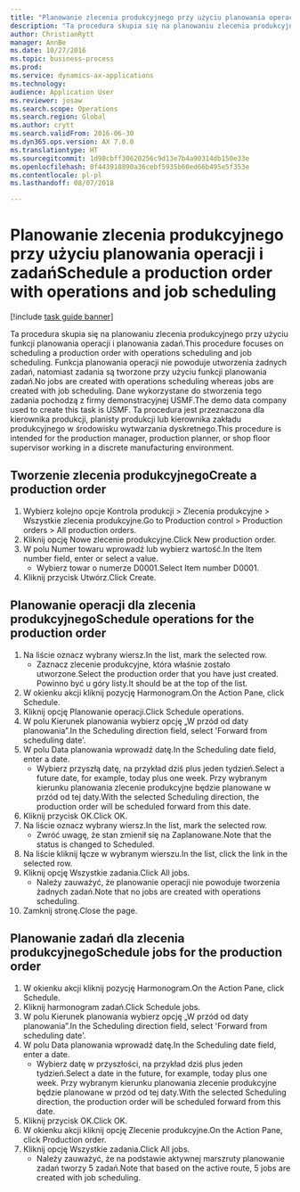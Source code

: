 ```yaml
--- 
title: "Planowanie zlecenia produkcyjnego przy użyciu planowania operacji i zadań"
description: "Ta procedura skupia się na planowaniu zlecenia produkcyjnego przy użyciu funkcji planowania operacji i planowania zadań."
author: ChristianRytt
manager: AnnBe
ms.date: 10/27/2016
ms.topic: business-process
ms.prod: 
ms.service: dynamics-ax-applications
ms.technology: 
audience: Application User
ms.reviewer: josaw
ms.search.scope: Operations
ms.search.region: Global
ms.author: crytt
ms.search.validFrom: 2016-06-30
ms.dyn365.ops.version: AX 7.0.0
ms.translationtype: HT
ms.sourcegitcommit: 1d98cbff30620256c9d13e7b4a90314db150e33e
ms.openlocfilehash: 0f443918890a36cebf5935b60ed66b495e5f353e
ms.contentlocale: pl-pl
ms.lasthandoff: 08/07/2018

---
```

# <a name="schedule-a-production-order-with-operations-and-job-scheduling"></a><span data-ttu-id="2e6a4-103">Planowanie zlecenia produkcyjnego przy użyciu planowania operacji i zadań</span><span class="sxs-lookup"><span data-stu-id="2e6a4-103">Schedule a production order with operations and job scheduling</span></span>

[!include [task guide banner](../../includes/task-guide-banner.md)]

<span data-ttu-id="2e6a4-104">Ta procedura skupia się na planowaniu zlecenia produkcyjnego przy użyciu funkcji planowania operacji i planowania zadań.</span><span class="sxs-lookup"><span data-stu-id="2e6a4-104">This procedure focuses on scheduling a production order with operations scheduling and job scheduling.</span></span> <span data-ttu-id="2e6a4-105">Funkcja planowania operacji nie powoduje utworzenia żadnych zadań, natomiast zadania są tworzone przy użyciu funkcji planowania zadań.</span><span class="sxs-lookup"><span data-stu-id="2e6a4-105">No jobs are created with operations scheduling whereas jobs are created with job scheduling.</span></span> <span data-ttu-id="2e6a4-106">Dane wykorzystane do stworzenia tego zadania pochodzą z firmy demonstracyjnej USMF.</span><span class="sxs-lookup"><span data-stu-id="2e6a4-106">The demo data company used to create this task is USMF.</span></span> <span data-ttu-id="2e6a4-107">Ta procedura jest przeznaczona dla kierownika produkcji, planisty produkcji lub kierownika zakładu produkcyjnego w środowisku wytwarzania dyskretnego.</span><span class="sxs-lookup"><span data-stu-id="2e6a4-107">This procedure is intended for the production manager, production planner, or shop floor supervisor working in a discrete manufacturing environment.</span></span>


## <a name="create-a-production-order"></a><span data-ttu-id="2e6a4-108">Tworzenie zlecenia produkcyjnego</span><span class="sxs-lookup"><span data-stu-id="2e6a4-108">Create a production order</span></span>
1. <span data-ttu-id="2e6a4-109">Wybierz kolejno opcje Kontrola produkcji > Zlecenia produkcyjne > Wszystkie zlecenia produkcyjne.</span><span class="sxs-lookup"><span data-stu-id="2e6a4-109">Go to Production control > Production orders > All production orders.</span></span>
2. <span data-ttu-id="2e6a4-110">Kliknij opcję Nowe zlecenie produkcyjne.</span><span class="sxs-lookup"><span data-stu-id="2e6a4-110">Click New production order.</span></span>
3. <span data-ttu-id="2e6a4-111">W polu Numer towaru wprowadź lub wybierz wartość.</span><span class="sxs-lookup"><span data-stu-id="2e6a4-111">In the Item number field, enter or select a value.</span></span>
    * <span data-ttu-id="2e6a4-112">Wybierz towar o numerze D0001.</span><span class="sxs-lookup"><span data-stu-id="2e6a4-112">Select Item number D0001.</span></span>  
4. <span data-ttu-id="2e6a4-113">Kliknij przycisk Utwórz.</span><span class="sxs-lookup"><span data-stu-id="2e6a4-113">Click Create.</span></span>

## <a name="schedule-operations-for-the-production-order"></a><span data-ttu-id="2e6a4-114">Planowanie operacji dla zlecenia produkcyjnego</span><span class="sxs-lookup"><span data-stu-id="2e6a4-114">Schedule operations for the production order</span></span>
1. <span data-ttu-id="2e6a4-115">Na liście oznacz wybrany wiersz.</span><span class="sxs-lookup"><span data-stu-id="2e6a4-115">In the list, mark the selected row.</span></span>
    * <span data-ttu-id="2e6a4-116">Zaznacz zlecenie produkcyjne, która właśnie zostało utworzone.</span><span class="sxs-lookup"><span data-stu-id="2e6a4-116">Select the production order that you have just created.</span></span> <span data-ttu-id="2e6a4-117">Powinno być u góry listy.</span><span class="sxs-lookup"><span data-stu-id="2e6a4-117">It should be at the top of the list.</span></span>      
2. <span data-ttu-id="2e6a4-118">W okienku akcji kliknij pozycję Harmonogram.</span><span class="sxs-lookup"><span data-stu-id="2e6a4-118">On the Action Pane, click Schedule.</span></span>
3. <span data-ttu-id="2e6a4-119">Kliknij opcję Planowanie operacji.</span><span class="sxs-lookup"><span data-stu-id="2e6a4-119">Click Schedule operations.</span></span>
4. <span data-ttu-id="2e6a4-120">W polu Kierunek planowania wybierz opcję „W przód od daty planowania”.</span><span class="sxs-lookup"><span data-stu-id="2e6a4-120">In the Scheduling direction field, select 'Forward from scheduling date'.</span></span>
5. <span data-ttu-id="2e6a4-121">W polu Data planowania wprowadź datę.</span><span class="sxs-lookup"><span data-stu-id="2e6a4-121">In the Scheduling date field, enter a date.</span></span>
    * <span data-ttu-id="2e6a4-122">Wybierz przyszłą datę, na przykład dziś plus jeden tydzień.</span><span class="sxs-lookup"><span data-stu-id="2e6a4-122">Select a future date, for example, today plus one week.</span></span> <span data-ttu-id="2e6a4-123">Przy wybranym kierunku planowania zlecenie produkcyjne będzie planowane w przód od tej daty.</span><span class="sxs-lookup"><span data-stu-id="2e6a4-123">With the selected Scheduling direction, the production order will be scheduled forward from this date.</span></span>  
6. <span data-ttu-id="2e6a4-124">Kliknij przycisk OK.</span><span class="sxs-lookup"><span data-stu-id="2e6a4-124">Click OK.</span></span>
7. <span data-ttu-id="2e6a4-125">Na liście oznacz wybrany wiersz.</span><span class="sxs-lookup"><span data-stu-id="2e6a4-125">In the list, mark the selected row.</span></span>
    * <span data-ttu-id="2e6a4-126">Zwróć uwagę, że stan zmienił się na Zaplanowane.</span><span class="sxs-lookup"><span data-stu-id="2e6a4-126">Note that the status is changed to Scheduled.</span></span>  
8. <span data-ttu-id="2e6a4-127">Na liście kliknij łącze w wybranym wierszu.</span><span class="sxs-lookup"><span data-stu-id="2e6a4-127">In the list, click the link in the selected row.</span></span>
9. <span data-ttu-id="2e6a4-128">Kliknij opcję Wszystkie zadania.</span><span class="sxs-lookup"><span data-stu-id="2e6a4-128">Click All jobs.</span></span>
    * <span data-ttu-id="2e6a4-129">Należy zauważyć, że planowanie operacji nie powoduje tworzenia żadnych zadań.</span><span class="sxs-lookup"><span data-stu-id="2e6a4-129">Note that no jobs are created with operations scheduling.</span></span>  
10. <span data-ttu-id="2e6a4-130">Zamknij stronę.</span><span class="sxs-lookup"><span data-stu-id="2e6a4-130">Close the page.</span></span>

## <a name="schedule-jobs-for-the-production-order"></a><span data-ttu-id="2e6a4-131">Planowanie zadań dla zlecenia produkcyjnego</span><span class="sxs-lookup"><span data-stu-id="2e6a4-131">Schedule jobs for the production order</span></span>
1. <span data-ttu-id="2e6a4-132">W okienku akcji kliknij pozycję Harmonogram.</span><span class="sxs-lookup"><span data-stu-id="2e6a4-132">On the Action Pane, click Schedule.</span></span>
2. <span data-ttu-id="2e6a4-133">Kliknij harmonogram zadań.</span><span class="sxs-lookup"><span data-stu-id="2e6a4-133">Click Schedule jobs.</span></span>
3. <span data-ttu-id="2e6a4-134">W polu Kierunek planowania wybierz opcję „W przód od daty planowania”.</span><span class="sxs-lookup"><span data-stu-id="2e6a4-134">In the Scheduling direction field, select 'Forward from scheduling date'.</span></span>
4. <span data-ttu-id="2e6a4-135">W polu Data planowania wprowadź datę.</span><span class="sxs-lookup"><span data-stu-id="2e6a4-135">In the Scheduling date field, enter a date.</span></span>
    * <span data-ttu-id="2e6a4-136">Wybierz datę w przyszłości, na przykład dziś plus jeden tydzień.</span><span class="sxs-lookup"><span data-stu-id="2e6a4-136">Select a date in the future, for example, today plus one week.</span></span> <span data-ttu-id="2e6a4-137">Przy wybranym kierunku planowania zlecenie produkcyjne będzie planowane w przód od tej daty.</span><span class="sxs-lookup"><span data-stu-id="2e6a4-137">With the selected Scheduling direction, the production order will be scheduled forward from this date.</span></span>  
5. <span data-ttu-id="2e6a4-138">Kliknij przycisk OK.</span><span class="sxs-lookup"><span data-stu-id="2e6a4-138">Click OK.</span></span>
6. <span data-ttu-id="2e6a4-139">W okienku akcji kliknij opcję Zlecenie produkcyjne.</span><span class="sxs-lookup"><span data-stu-id="2e6a4-139">On the Action Pane, click Production order.</span></span>
7. <span data-ttu-id="2e6a4-140">Kliknij opcję Wszystkie zadania.</span><span class="sxs-lookup"><span data-stu-id="2e6a4-140">Click All jobs.</span></span>
    * <span data-ttu-id="2e6a4-141">Należy zauważyć, że na podstawie aktywnej marszruty planowanie zadań tworzy 5 zadań.</span><span class="sxs-lookup"><span data-stu-id="2e6a4-141">Note that based on the active route, 5 jobs are created with job scheduling.</span></span>  


